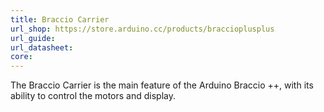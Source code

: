 ```yaml
---
title: Braccio Carrier
url_shop: https://store.arduino.cc/products/braccioplusplus
url_guide: 
url_datasheet: 
core: 
---
```


The Braccio Carrier is the main feature of the Arduino Braccio ++, with its ability to control the motors and display. 